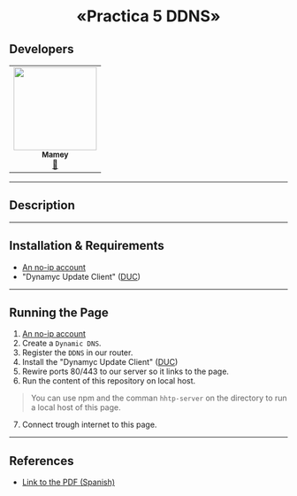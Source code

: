 <p align="center">
  <h1 align="center"/>«Practica 5 DDNS»</h1>
</p>

## Developers
<table align="center">
<tbody>
<tr>
<td align="center"><a href="https://github.com/ImMamey" rel="nofollow"><img src="https://avatars.githubusercontent.com/u/32584037?v=4" width="150px;" alt="" style="max-width:100%;"><br><sub><b>Mamey</b></sub></a><br><a href="https://github.com/ImMamey/python-personal-cloud-ftp/commits?author=ImMamey" title="Commits"><g-emoji class="g-emoji" alias="book" fallback-src="https://github.githubassets.com/images/icons/emoji/unicode/1f4d6.png">📖</g-emoji></a></td>
</tr>
</tbody>
</table>

---


## Description
 


---


## Installation & Requirements
* [An no-ip account](https://www.noip.com/)
* "Dynamyc Update Client" ([DUC](https://www.noip.com/support/knowledgebase/installing-the-windows-4-x-dynamic-update-client-duc/#:~:text=First%20go%20to%20https%3A%2F%2F,Windows%20version%20of%20the%20DUC.&text=Next%2C%20open%20your%20downloads%20folder,%E2%80%9CRun%E2%80%9D%20the%20installation%20process.))


---




## Running the Page
1. [An no-ip account](https://www.noip.com/)
2. Create a `Dynamic DNS`.
3. Register the `DDNS` in our router.
4. Install the "Dynamyc Update Client" ([DUC](https://www.noip.com/support/knowledgebase/installing-the-windows-4-x-dynamic-update-client-duc/#:~:text=First%20go%20to%20https%3A%2F%2F,Windows%20version%20of%20the%20DUC.&text=Next%2C%20open%20your%20downloads%20folder,%E2%80%9CRun%E2%80%9D%20the%20installation%20process.))
5. Rewire ports 80/443 to our server so it links to the page.
6. Run the content of this repository on local host.
> You can use npm and the comman `hhtp-server` on the directory to run a local host of this page.
7. Connect trough internet to this page.


---


## References
* [Link to the PDF (Spanish)](https://m7.ucab.edu.ve/courses/23100/files/2272476/download?download_frd=1)
